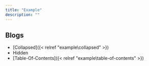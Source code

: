 ```yaml
---
title: "Example"
description: ""
---
```


## Blogs
- [Collapsed]({< relref "example\collapsed" >})
- Hidden
- [Table-Of-Contents]({< relref "example\table-of-contents" >})